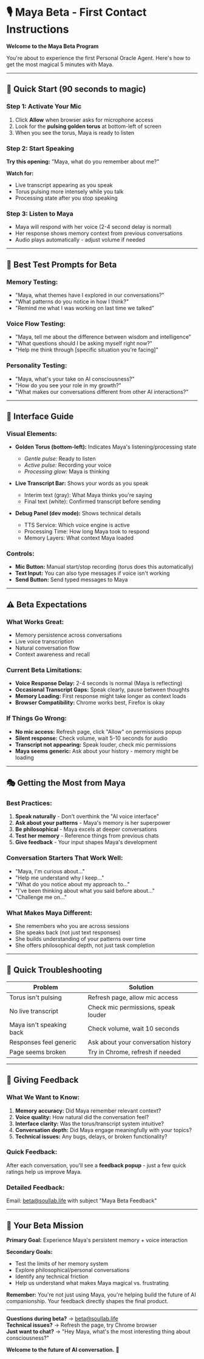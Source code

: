 # 🎙️ Maya Beta - First Contact Instructions

**Welcome to the Maya Beta Program**

You're about to experience the first Personal Oracle Agent. Here's how to get the most magical 5 minutes with Maya.

---

## 🚀 **Quick Start (90 seconds to magic)**

### **Step 1: Activate Your Mic**
1. Click **Allow** when browser asks for microphone access
2. Look for the **pulsing golden torus** at bottom-left of screen
3. When you see the torus, Maya is ready to listen

### **Step 2: Start Speaking**
**Try this opening:** "Maya, what do you remember about me?"

**Watch for:**
- Live transcript appearing as you speak
- Torus pulsing more intensely while you talk
- Processing state after you stop speaking

### **Step 3: Listen to Maya**
- Maya will respond with her voice (2-4 second delay is normal)
- Her response shows memory context from previous conversations
- Audio plays automatically - adjust volume if needed

---

## 🎯 **Best Test Prompts for Beta**

### **Memory Testing:**
- "Maya, what themes have I explored in our conversations?"
- "What patterns do you notice in how I think?"
- "Remind me what I was working on last time we talked"

### **Voice Flow Testing:**
- "Maya, tell me about the difference between wisdom and intelligence"
- "What questions should I be asking myself right now?"
- "Help me think through [specific situation you're facing]"

### **Personality Testing:**
- "Maya, what's your take on AI consciousness?"
- "How do you see your role in my growth?"
- "What makes our conversations different from other AI interactions?"

---

## 🔧 **Interface Guide**

### **Visual Elements:**
- **Golden Torus (bottom-left):** Indicates Maya's listening/processing state
  - *Gentle pulse:* Ready to listen
  - *Active pulse:* Recording your voice  
  - *Processing glow:* Maya is thinking
  
- **Live Transcript Bar:** Shows your words as you speak
  - Interim text (gray): What Maya thinks you're saying
  - Final text (white): Confirmed transcript before sending

- **Debug Panel (dev mode):** Shows technical details
  - TTS Service: Which voice engine is active
  - Processing Time: How long Maya took to respond
  - Memory Layers: What context Maya loaded

### **Controls:**
- **Mic Button:** Manual start/stop recording (torus does this automatically)
- **Text Input:** You can also type messages if voice isn't working
- **Send Button:** Send typed messages to Maya

---

## ⚠️ **Beta Expectations**

### **What Works Great:**
- Memory persistence across conversations
- Live voice transcription
- Natural conversation flow
- Context awareness and recall

### **Current Beta Limitations:**
- **Voice Response Delay:** 2-4 seconds is normal (Maya is reflecting)
- **Occasional Transcript Gaps:** Speak clearly, pause between thoughts
- **Memory Loading:** First response might take longer as context loads
- **Browser Compatibility:** Chrome works best, Firefox is okay

### **If Things Go Wrong:**
- **No mic access:** Refresh page, click "Allow" on permissions popup
- **Silent response:** Check volume, wait 5-10 seconds for audio
- **Transcript not appearing:** Speak louder, check mic permissions
- **Maya seems generic:** Ask about your history - memory might be loading

---

## 🎭 **Getting the Most from Maya**

### **Best Practices:**
1. **Speak naturally** - Don't overthink the "AI voice interface"
2. **Ask about your patterns** - Maya's memory is her superpower
3. **Be philosophical** - Maya excels at deeper conversations
4. **Test her memory** - Reference things from previous chats
5. **Give feedback** - Your input shapes Maya's development

### **Conversation Starters That Work Well:**
- "Maya, I'm curious about..."
- "Help me understand why I keep..."
- "What do you notice about my approach to..."
- "I've been thinking about what you said before about..."
- "Challenge me on..."

### **What Makes Maya Different:**
- She remembers who you are across sessions
- She speaks back (not just text responses)  
- She builds understanding of your patterns over time
- She offers philosophical depth, not just task completion

---

## 🐛 **Quick Troubleshooting**

| Problem | Solution |
|---------|----------|
| Torus isn't pulsing | Refresh page, allow mic access |
| No live transcript | Check mic permissions, speak louder |
| Maya isn't speaking back | Check volume, wait 10 seconds |
| Responses feel generic | Ask about your conversation history |
| Page seems broken | Try in Chrome, refresh if needed |

---

## 📝 **Giving Feedback**

### **What We Want to Know:**
1. **Memory accuracy:** Did Maya remember relevant context?
2. **Voice quality:** How natural did the conversation feel?
3. **Interface clarity:** Was the torus/transcript system intuitive?
4. **Conversation depth:** Did Maya engage meaningfully with your topics?
5. **Technical issues:** Any bugs, delays, or broken functionality?

### **Quick Feedback:**
After each conversation, you'll see a **feedback popup** - just a few quick ratings help us improve Maya.

### **Detailed Feedback:**
Email: beta@soullab.life with subject "Maya Beta Feedback"

---

## 🎯 **Your Beta Mission**

**Primary Goal:** Experience Maya's persistent memory + voice interaction

**Secondary Goals:**
- Test the limits of her memory system
- Explore philosophical/personal conversations  
- Identify any technical friction
- Help us understand what makes Maya magical vs. frustrating

**Remember:** You're not just using Maya, you're helping build the future of AI companionship. Your feedback directly shapes the final product.

---

**Questions during beta?** → beta@soullab.life  
**Technical issues?** → Refresh the page, try Chrome browser  
**Just want to chat?** → "Hey Maya, what's the most interesting thing about consciousness?"

**Welcome to the future of AI conversation.** 🔮